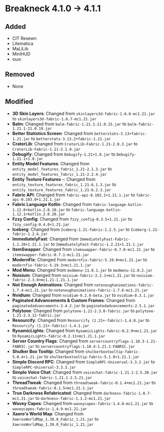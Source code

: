 # Breakneck 4.1.0 -> 4.1.1

## Added

- CIT Resewn
- Litematica
- MaLiLib
- MiniHUD
- oωo
## Removed
- None
## Modified

- **3D Skin Layers**: Changed from `skinlayers3d-fabric-1.6.6-mc1.21.jar` to `skinlayers3d-fabric-1.6.7-mc1.21.jar`
- **Balm**: Changed from `balm-fabric-1.21.1-21.0.15.jar` to `balm-fabric-1.21.1-21.0.19.jar`
- **Better Statistics Screen**: Changed from `betterstats-3.13+fabric-1.21.jar` to `betterstats-3.13.2+fabric-1.21.jar`
- **CraterLib**: Changed from `CraterLib-Fabric-1.21-2.0.3.jar` to `CraterLib-Fabric-1.21-2.1.0.jar`
- **Debugify**: Changed from `Debugify-1.21+1.0.jar` to `Debugify-1.21.1+1.0.jar`
- **Entity Model Features**: Changed from `entity_model_features_fabric_1.21-2.1.3.jar` to `entity_model_features_fabric_1.21-2.2.4.jar`
- **Entity Texture Features -**: Changed from `entity_texture_features_fabric_1.21-6.1.3.jar` to `entity_texture_features_fabric_1.21-6.2.3.jar`
- **Fabric API**: Changed from `fabric-api-0.102.1+1.21.1.jar` to `fabric-api-0.103.0+1.21.1.jar`
- **Fabric Language Kotlin**: Changed from `fabric-language-kotlin-1.12.0+kotlin.2.0.10.jar` to `fabric-language-kotlin-1.12.1+kotlin.2.0.20.jar`
- **Fzzy Config**: Changed from `fzzy_config-0.3.5+1.21.jar` to `fzzy_config-0.4.0+1.21.jar`
- **Iceberg**: Changed from `Iceberg-1.21-fabric-1.2.5.jar` to `Iceberg-1.21-fabric-1.2.6.jar`
- **ImmediatelyFast**: Changed from `ImmediatelyFast-Fabric-1.2.20+1.21.1.jar` to `ImmediatelyFast-Fabric-1.2.21+1.21.1.jar`
- **ItemSwapper**: Changed from `itemswapper-fabric-0.7.0-mc1.21.jar` to `itemswapper-fabric-0.7.1-mc1.21.jar`
- **ModernFix**: Changed from `modernfix-fabric-5.19.0+mc1.21.jar` to `modernfix-fabric-5.19.3+mc1.21.1.jar`
- **Mod Menu**: Changed from `modmenu-11.0.1.jar` to `modmenu-11.0.2.jar`
- **Noisium**: Changed from `noisium-fabric-2.2.1+mc1.21.jar` to `noisium-fabric-2.3.0+mc1.21-1.21.1.jar`
- **Not Enough Animations**: Changed from `notenoughanimations-fabric-1.7.4-mc1.21.jar` to `notenoughanimations-fabric-1.7.6-mc1.21.jar`
- **Nvidium**: Changed from `nvidium-0.2.9-beta.jar` to `nvidium-0.3.1.jar`
- **Paginated Advancements & Custom Frames**: Changed from `paginatedadvancements-2.4.2.jar` to `paginatedadvancements-2.5.1.jar`
- **Polytone**: Changed from `polytone-1.21-2.3.8-fabric.jar` to `polytone-1.21-2.3.12-fabric.jar`
- **Resourcify**: Changed from `Resourcify (1.21+-fabric)-1.4.0.jar` to `Resourcify (1.21+-fabric)-1.4.1.jar`
- **RyoamicLights**: Changed from `RyoamicLights-fabric-0.2.9+mc1.21.jar` to `RyoamicLights-fabric-0.2.11+mc1.21.1.jar`
- **Server Country Flags**: Changed from `servercountryflags-1.10.3-1.21-FABRIC.jar` to `servercountryflags-1.10.4-1.21.1-FABRIC.jar`
- **Shulker Box Tooltip**: Changed from `shulkerboxtooltip-fabric-5.0.4+1.21.jar` to `shulkerboxtooltip-fabric-5.1.0+1.21.1.jar`
- **Simple Discord RPC**: Changed from `SimpleRPC-Universal-3.3.2.jar` to `SimpleRPC-Universal-3.3.3.jar`
- **Simple Voice Chat**: Changed from `voicechat-fabric-1.21.1-2.5.20.jar` to `voicechat-fabric-1.21.1-2.5.21.jar`
- **ThreadTweak**: Changed from `threadtweak-fabric-0.1.4+mc1.21.jar` to `threadtweak-fabric-0.1.5+mc1.21.1.jar`
- **True Darkness Refabricated**: Changed from `darkness-fabric-1.0.7-mc1.21.jar` to `darkness-fabric-1.1.2-mc1.21.jar`
- **Wavey Capes**: Changed from `waveycapes-fabric-1.4.8-mc1.21.jar` to `waveycapes-fabric-1.4.9-mc1.21.jar`
- **Xaero's World Map**: Changed from `XaerosWorldMap_1.38.8_Fabric_1.21.jar` to `XaerosWorldMap_1.39.0_Fabric_1.21.jar`